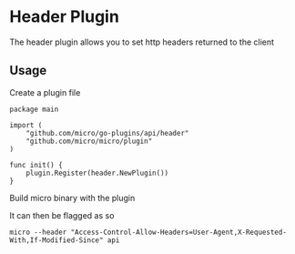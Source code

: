 # Header Plugin

The header plugin allows you to set http headers returned to the client

## Usage

Create a plugin file

```
package main

import (
	"github.com/micro/go-plugins/api/header"
	"github.com/micro/micro/plugin"
)

func init() {
	plugin.Register(header.NewPlugin())
}
```

Build micro binary with the plugin

It can then be flagged as so

```
micro --header "Access-Control-Allow-Headers=User-Agent,X-Requested-With,If-Modified-Since" api
```
